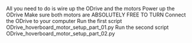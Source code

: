  All you need to do is 
wire up the ODrive and the motors
Power up the ODrive
Make sure both motors are ABSOLUTELY FREE TO TURN
Connect the ODrive to your computer
Run the first script ODrive_hoverboard_motor_setup_part_01.py
Run the second script ODrive_hoverboard_motor_setup_part_02.py
